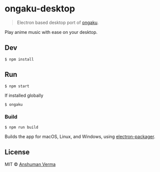 # ongaku-desktop

> Electron based desktop port of [ongaku](https://github.com/Anshuman-Verma/ongaku).

Play anime music with ease on your desktop.

## Dev

```
$ npm install
```

## Run

```
$ npm start
```

If installed globally

```
$ ongaku
```

### Build

```
$ npm run build
```

Builds the app for macOS, Linux, and Windows, using [electron-packager](https://github.com/electron-userland/electron-packager).


## License

MIT © [Anshuman Verma](https://twitter.com/Anshumaniac12)
